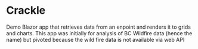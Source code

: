 # Crackle
Demo Blazor app that retrieves data from an enpoint and renders it to grids and charts.
This app was initially for analysis of BC Wildfire data (hence the name) but pivoted because the wild fire data is not available via web API
